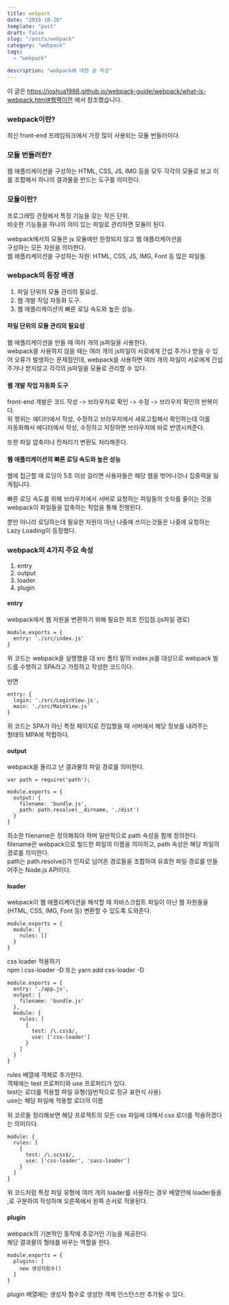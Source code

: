 ```yaml
---
title: webpack
date: "2019-10-20"
template: "post"
draft: false
slug: "/posts/webpack"
category: "webpack"
tags:
  - "webpack"

description: "webpack에 대한 글 작성"
---
```


이 글은 https://joshua1988.github.io/webpack-guide/webpack/what-is-webpack.html#웹팩이란 에서 참조했습니다.

### webpack이란?

최신 front-end 프레임워크에서 가장 많이 사용되는 모듈 번들러이다.

### 모듈 번들러란?

웹 애플리케이션을 구성하는 HTML, CSS, JS, IMG 등을 모두 각각의 모듈로 보고 이를 조합해서 하나의 결과물을 만드는 도구를 의미한다.

### 모듈이란?

프로그래밍 관점에서 특정 기능을 갖는 작은 단위.  
비슷한 기능들을 하나의 의미 있는 파일로 관리하면 모듈이 된다.

webpack에서의 모듈은 js 모듈에만 한정되지 않고 웹 애플리케이션을  
구성하는 모든 자원을 의미한다.  
웹 애플리케이션을 구성하는 자원: HTML, CSS, JS, IMG, Font 등 많은 파일들.

### webpack의 등장 배경

1. 파일 단위의 모듈 관리의 필요성.
2. 웹 개발 작덥 자동화 도구.
3. 웹 애플리케이션의 빠른 로딩 속도와 높은 성능.

#### 파일 단위의 모듈 관리의 필요성

웹 애플리케이션을 만들 때 여러 개의 js파일을 사용한다.  
webpack을 사용하지 않을 때는 여러 개의 js파일이 서로에게 간섭 주거나 받을 수 있어 오류가 발생하는 문제점인데, webpack을 사용하면 여러 개의 파일이 서로에게 간섭  
주거나 받지않고 각각의 js파일을 모듈로 관리할 수 있다.

#### 웹 개발 작업 자동화 도구

front-end 개발은 코드 작성 -> 브라우저로 확인 -> 수정 -> 브라우저 확인의 반복이다.  
위 행위는 에디터에서 작성, 수정하고 브라우저에서 새로고침해서 확인하는데 이를  
자동화해서 에디터에서 작성, 수정하고 저장하면 브라우저에 바로 반영시켜준다.

또한 파일 압축이나 전처리기 변환도 처리해준다.

#### 웹 애플리케이션의 빠른 로딩 속도와 높은 성능

웹에 접근할 때 로딩이 5초 이상 걸리면 사용자들은 해당 웹을 벗어나것나 집중력을 잃게됩니다.

빠른 로딩 속도를 위해 브라우저에서 서버로 요청하는 파일들의 숫자를 줄이는 것을 webpack이 파일들을 압축하는 작업을 통해 진행된다.

뿐만 아니라 로딩하는데 필요한 자원이 아닌 나중에 쓰이는것들은 나중에 요청하는 Lazy Loading이 등장했다.

### webpack의 4가지 주요 속성

1. entry
2. output
3. loader
4. plugin

#### entry

webpack에서 웹 자원을 변환하기 위해 필요한 최초 진입점.(js파일 경로)

```
module.exports = {
  entry: './src/index.js'
}
```

위 코드는 webpack을 실행했을 대 src 폴터 밑의 index.js를 대상으로 webpack 빌드를 수행하고 SPA라고 가정하고 작성한 코드이다.

반면

```
entry: {
  login: './src/LoginView.js',
  main: './src/MainView.js'
}
```

위 코드는 SPA가 아닌 특정 페이지로 진입했을 때 서버에서 해당 정보를 내려주는  
형태의 MPA에 적합하다.

#### output

webpack을 돌리고 난 결과물의 파일 경로를 의미한다.

```
var path = require('path');

module.exports = {
  output: {
    filename: 'bundle.js',
    path: path.resolve(__dirname, './dist')
  }
}
```

최소한 filename은 정의해줘야 하며 일반적으로 path 속성을 함께 정의한다.  
filename은 webpack으로 빌드한 파일의 이름을 의미하고, path 속성은 해당 파일의 경로를 의미한다.  
path는 path.resolve()가 인자로 넘어온 경로들을 조합하여 유효한 파일 경로를 만들어주는 Node.js API이다.

#### loader

webpack이 웹 애플리케이션을 해석할 때 자바스크립트 파일이 아닌 웹 자원들을(HTML, CSS, IMG, Font 등) 변환할 수 있도록 도와준다.

```
module.exports = {
  module: {
    rules: []
  }
}
```

css loader 적용하기  
npm i css-loader -D 또는 yarn add css-loader -D

```
module.exports = {
  entry: './app.js',
  output: {
    filename: 'bundle.js'
  },
  module: {
    rules: [
      {
        test: /\.css$/,
        use: ['css-loader']
      }
    ]
  }
}
```

rules 배열에 객체로 추가한다.  
객체에는 test 프로퍼티와 use 프로퍼티가 있다.  
test는 로더를 적용할 파일 유형(일반적으로 정규 표현식 사용)  
use는 해당 파일에 적용할 로더의 이름

위 코르들 정리해보면 해당 프로젝트의 모든 css 파일에 대해서 css 로더를 적용하겠다는 의미이다.

```
module: {
  rules: [
    {
      test: /\.scss$/,
      use: ['css-loader', 'sass-loader']
    }
  ]
}
```

위 코드처럼 특정 파일 유형에 여러 개의 loader를 사용하는 경우 배열안에 loader들을  
,로 구분하여 작성하며 오른쪽에서 왼쪽 순서로 적용된다.

#### plugin

webpack의 기본적인 동작에 추갖거인 기능을 제공한다.  
해당 결과물의 형태를 바꾸는 역할을 한다.

```
module.exports = {
  plugins: [
    new 생성자함수()
  ]
}
```

plugin 배열에는 생성자 함수로 생성한 객체 인스턴스만 추가될 수 있다.

